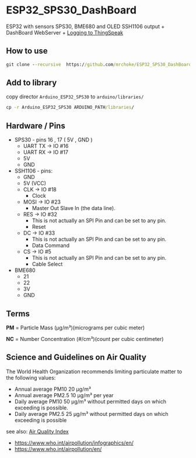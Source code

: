 # ESP32_SPS30_DashBoard

ESP32 with sensors SPS30, BME680 and OLED SSH1106 output + DashBoard WebServer + [Logging to ThingSpeak](https://thingspeak.com/channels/763363/)

## How to use

```cmd
git clone --recursive  https://github.com/mrchoke/ESP32_SPS30_DashBoard
```

## Add to library

copy director `Arduino_ESP32_SPS30` to `arduino/libraries/`

```cmd
cp -r Arduino_ESP32_SPS30 ARDUINO_PATH/libraries/
```

## Hardware / Pins

- SPS30 - pins 16 , 17 ( 5V , GND )
  - UART TX -> IO #16
  - UART RX -> IO #17
  - 5V
  - GND
- SSH1106 - pins:
  - GND
  - 5V (VCC)
  - CLK -> IO #18
    - Clock
  - MOSI -> IO #23
    - Master Out Slave In (the data line).
  - RES -> IO #32
    - This is not actually an SPI Pin and can be set to any pin.
    - Reset
  - DC -> IO #33
    - This is not actually an SPI Pin and can be set to any pin.
    - Data Command
  - CS ->  IO #5
    - This is not actually an SPI Pin and can be set to any pin.
    - Cable Select
- BME680
  - 21
  - 22
  - 3V
  - GND



## Terms

**PM** = Particle Mass (μg/m³)(micrograms per cubic meter)

**NC** = Number Concentration (#/cm³)(count per cubic centimeter)

## Science and Guidelines on Air Quality

The World Health Organization recommends limiting particulate matter to the following values:

- Annual average PM10 20 µg/m³
- Annual average PM2.5 10 µg/m³ per year
- Daily average PM10 50 µg/m³ without permitted days on which exceeding is possible.
- Daily average PM2.5 25 µg/m³ without permitted days on which exceeding is possible

see also: [Air Quality Index](https://en.wikipedia.org/wiki/Air_quality_index)
- https://www.who.int/airpollution/infographics/en/
- https://www.who.int/airpollution/en/